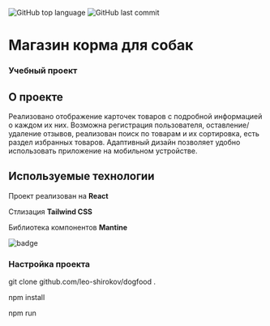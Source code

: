 ![GitHub top language](https://img.shields.io/github/languages/top/leo-shirokov/dogfood?style=for-the-badge)
![GitHub last commit](https://img.shields.io/github/last-commit/leo-shirokov/dogfood?style=for-the-badge)

# Магазин корма для собак

### Учебный проект

## О проекте

Реализовано отображение карточек товаров с подробной информацией о каждом их них.
Возможна регистрация пользователя, оставление/удаление отзывов, реализован поиск по товарам и их сортировка, есть раздел избранных товаров.
Адаптивный дизайн позволяет удобно использовать приложение на мобильном устройстве.

## Используемые технологии

Проект реализован на **React**

Стлизация **Tailwind CSS**

Библиотека компонентов **Mantine**

![badge](https://img.shields.io/badge/Dogfood-Магазин%20корма%20для%20собак-yellow)

### Настройка проекта

git clone github.com/leo-shirokov/dogfood .

npm install

npm run
